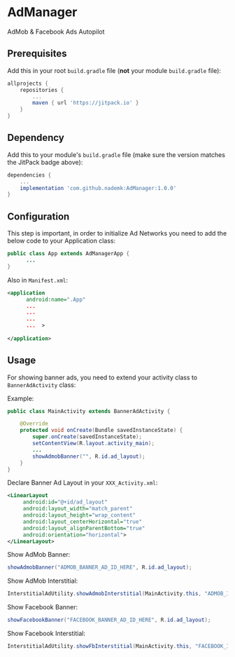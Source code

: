 # AdManager
AdMob &amp; Facebook Ads Autopilot

## Prerequisites

Add this in your root `build.gradle` file (**not** your module `build.gradle` file):

```gradle
allprojects {
	repositories {
		...
		maven { url 'https://jitpack.io' }
	}
}
```

## Dependency

Add this to your module's `build.gradle` file (make sure the version matches the JitPack badge above):

```gradle
dependencies {
	...
	implementation 'com.github.nademk:AdManager:1.0.0'
}
```

## Configuration

This step is important, in order to initialize Ad Networks you need to add the below code to your Application class:

```java
public class App extends AdManagerApp {
      ...
}

```

Also in `Manifest.xml`:

```xml
<application
      android:name=".App"
      ...
      ...
      ...
      ...  >
	
</application>

```

## Usage

For showing banner ads, you need to extend your activity class to `BannerAdActivity` class:

Example:
``` java
public class MainActivity extends BannerAdActivity {

    @Override
    protected void onCreate(Bundle savedInstanceState) {
        super.onCreate(savedInstanceState);
        setContentView(R.layout.activity_main);
        ...
        showAdmobBanner("", R.id.ad_layout);
    }
}
```

Declare Banner Ad Layout in your `XXX_Activity.xml`:

``` xml
<LinearLayout
     android:id="@+id/ad_layout"
     android:layout_width="match_parent"
     android:layout_height="wrap_content"
     android:layout_centerHorizontal="true"
     android:layout_alignParentBottom="true"
     android:orientation="horizontal">
</LinearLayout>
```

Show AdMob Banner:

``` java
showAdmobBanner("ADMOB_BANNER_AD_ID_HERE", R.id.ad_layout);
```
Show AdMob Interstitial:

``` java
InterstitialAdUtility.showAdmobInterstitial(MainActivity.this, "ADMOB_INTERSTITIAL_AD_ID_HERE", 1);
```

Show Facebook Banner:

``` java
showFacebookBanner("FACEBOOK_BANNER_AD_ID_HERE", R.id.ad_layout);
```
Show Facebook Interstitial:

``` java
InterstitialAdUtility.showFbInterstitial(MainActivity.this, "FACEBOOK_INTERSTITIAL_AD_ID_HERE", 1);
```
